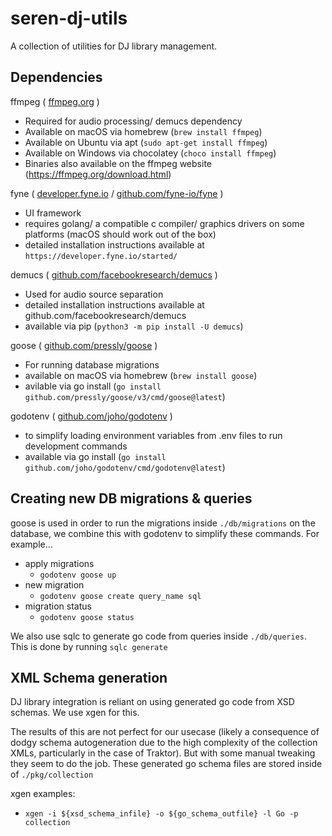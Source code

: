 # seren-dj-utils
A collection of utilities for DJ library management.


## Dependencies

ffmpeg ( [ffmpeg.org](https://ffmpeg.org/) )
- Required for audio processing/ demucs dependency
- Available on macOS via homebrew (`brew install ffmpeg`)
- Available on Ubuntu via apt (`sudo apt-get install ffmpeg`)
- Available on Windows via chocolatey (`choco install ffmpeg`)
- Binaries also available on the ffmpeg website (https://ffmpeg.org/download.html)

fyne ( [developer.fyne.io](https://developer.fyne.io/) / [github.com/fyne-io/fyne](https://github.com/fyne-io/fyne) )
- UI framework
- requires golang/ a compatible c compiler/ graphics drivers on some platforms (macOS should work out of the box)
- detailed installation instructions available at `https://developer.fyne.io/started/`

demucs ( [github.com/facebookresearch/demucs](https://github.com/facebookresearch/demucs) )
- Used for audio source separation
- detailed installation instructions available at github.com/facebookresearch/demucs
- available via pip (`python3 -m pip install -U demucs`)

goose ( [github.com/pressly/goose](https://github.com/pressly/goose) )
- For running database migrations
- available on macOS via homebrew (`brew install goose`)
- avilable via go install (`go install github.com/pressly/goose/v3/cmd/goose@latest`)

godotenv ( [github.com/joho/godotenv](https://github.com/joho/godotenv) )
- to simplify loading environment variables from .env files to run development commands
- available via go install (`go install github.com/joho/godotenv/cmd/godotenv@latest`)

## Creating new DB migrations & queries

goose is used in order to run the migrations inside `./db/migrations` on the database, we combine this with godotenv to simplify these commands. For example...

- apply migrations
    - `godotenv goose up`
- new migration
    - `godotenv goose create query_name sql`
- migration status
    - `godotenv goose status`

We also use sqlc to generate go code from queries inside `./db/queries`. This is done by running `sqlc generate`

## XML Schema generation

DJ library integration is reliant on using generated go code from XSD schemas. We use xgen for this.

The results of this are not perfect for our usecase (likely a consequence of dodgy schema autogeneration due to the high complexity of the collection XMLs, particularly in the case of Traktor). But with some manual tweaking they seem to do the job. These generated go schema files are stored inside of `./pkg/collection`

xgen examples:
- `xgen -i ${xsd_schema_infile} -o ${go_schema_outfile} -l Go -p collection`

